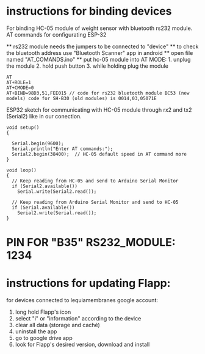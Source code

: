 # instructions for binding devices

For binding HC-05 module of weight sensor with bluetooth rs232 module.
AT commands for configurating ESP-32

** rs232 module needs the jumpers to be connected to "device" 
** to check the bluetooth address use "Bluetooth Scanner" app in android
** open file named "AT_COMANDS.ino"
** put hc-05 module into AT MODE: 
				1. unplug the module
				2. hold push button
				3. while holding plug the module
```
AT
AT+ROLE=1
AT+CMODE=0
AT+BIND=98D3,51,FEE015 // code for rs232 bluetooth module BC53 (new models) code for SH-B30 (old modules) is 0014,03,05071E
```
ESP32 sketch for communicating with HC-05 module through rx2 and tx2 (Serial2) like in our conection.
```
void setup()
{

  Serial.begin(9600);
  Serial.println("Enter AT commands:");
  Serial2.begin(38400);  // HC-05 default speed in AT command more
}

void loop()
{
  // Keep reading from HC-05 and send to Arduino Serial Monitor
  if (Serial2.available())
    Serial.write(Serial2.read());

  // Keep reading from Arduino Serial Monitor and send to HC-05
  if (Serial.available())
    Serial2.write(Serial.read());
}
```

# PIN FOR "B35" RS232_MODULE: 1234

# instructions for updating Flapp:
for devices connected to lequiamembranes google account:
1. long hold Flapp's icon
2. select "i" or "information" according to the device
3. clear all data (storage and caché)
4. uninstall the app
5. go to google drive app
6. look for Flapp's desired version, download and install

